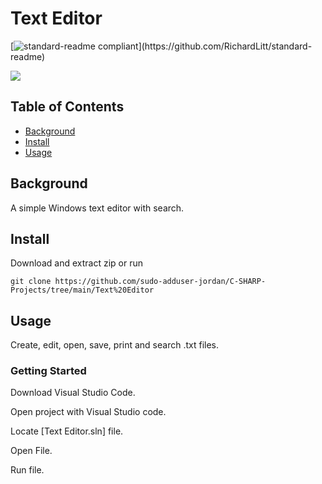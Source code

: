 # Text Editor

[![standard-readme compliant](https://img.shields.io/badge/readme%20style-standard-brightgreen.svg?)](https://github.com/RichardLitt/standard-readme)

<img src="https://github.com/sudo-adduser-jordan/C-SHARP-Projects/blob/main/Text%20Editor/text-editor.png">

## Table of Contents

-   [Background](#background)
-   [Install](#install)
-   [Usage](#usage)

## Background

A simple Windows text editor with search.

## Install

Download and extract zip or run

```
git clone https://github.com/sudo-adduser-jordan/C-SHARP-Projects/tree/main/Text%20Editor
```

## Usage

Create, edit, open, save, print and search .txt files.

### Getting Started

Download Visual Studio Code.

Open project with Visual Studio code.

Locate [Text Editor.sln] file.

Open File.

Run file.
